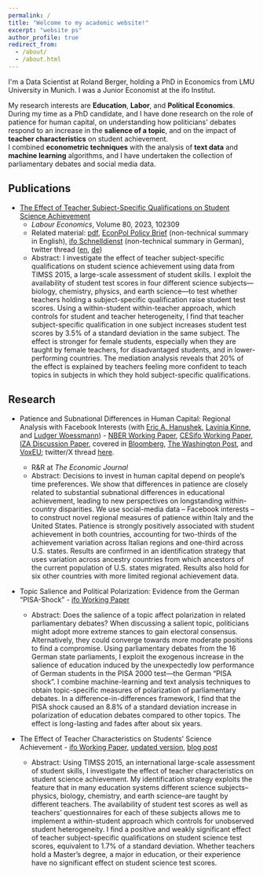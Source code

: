 ```yaml
---
permalink: /
title: "Welcome to my academic website!"
excerpt: "website ps"
author_profile: true
redirect_from: 
  - /about/
  - /about.html
---
```


 I'm a Data Scientist at Roland Berger, holding a PhD in Economics from LMU University in Munich. I was a Junior Economist at the ifo Institut.

My research interests are **Education**, **Labor**, and **Political Economics**.\
During my time as a PhD candidate, and I have done research on the role of patience for human capital, on understanding how politicians' debates respond to an increase in the **salience of a topic**, and on the impact of **teacher characteristics** on student achievement.\
I combined **econometric techniques** with the analysis of **text data** and **machine learning** algorithms, and I have undertaken the collection of parliamentary debates and social media data.

Publications
------
* [The Effect of Teacher Subject-Specific Qualifications on Student Science Achievement](https://www.sciencedirect.com/science/article/abs/pii/S0927537122001993?via%3Dihub)
	* *Labour Economics*, Volume 80, 2023, 102309
	* Related material: [pdf](https://psancassani.github.io/files/final_version_science_teachers.pdf), [EconPol Policy Brief](https://www.econpol.eu/publications/policy_brief_51) (non-technical summary in English), [ifo Schnelldienst](https://www.ifo.de/publikationen/2023/aufsatz-zeitschrift/fachspezifische-lehrkraftqualifikationen) (non-technical summary in German), twitter thread ([en](https://twitter.com/ifo_Education/status/1658788239954653184), [de](https://twitter.com/ifo_Bildung/status/1658757087860498434))
	* Abstract: I investigate the effect of teacher subject-specific qualifications on student science achievement using data from TIMSS 2015, a large-scale assessment of student skills. I exploit the availability of student test scores in four different science subjects—biology, chemistry, physics, and earth science—to test whether teachers holding a subject-specific qualification raise student test scores. Using a within-student within-teacher approach, which controls for student and teacher heterogeneity, I find that teacher subject-specific qualification in one subject increases student test scores by 3.5% of a standard deviation in the same subject. The effect is stronger for female students, especially when they are taught by female teachers, for disadvantaged students, and in lower-performing countries. The mediation analysis reveals that 20% of the effect is explained by teachers feeling more confident to teach topics in subjects in which they hold subject-specific qualifications.

Research
------
* Patience and Subnational Differences in Human Capital: Regional Analysis with Facebook Interests (with [Eric A. Hanushek](http://hanushek.stanford.edu/), [Lavinia Kinne](https://sites.google.com/view/laviniakinne/startseite), and [Ludger Woessmann](https://sites.google.com/view/woessmann-e)) - [NBER Working Paper](https://www.nber.org/papers/w31690), [CESifo Working Paper](https://www.cesifo.org/en/publications/2023/working-paper/can-patience-account-subnational-differences-student-achievement), [IZA Discussion Paper](https://www.iza.org/de/publications/dp/16458/can-patience-account-for-subnational-differences-in-student-achievement-regional-analysis-with-facebook-interests), covered in [Bloomberg](https://www.bloomberg.com/opinion/articles/2023-09-21/want-to-be-a-better-student-be-patient?cmpid%3D=socialflow-twitter-view&sref=htOHjx5Y), [The Washington Post](https://www.washingtonpost.com/business/2023/09/21/want-to-be-a-better-student-be-patient/7dbf4d96-587d-11ee-bf64-cd88fe7adc71_story.html), and [VoxEU](https://cepr.org/voxeu/columns/patience-and-north-south-divide-student-achievement-italy-and-us); twitter/X thread [here](https://x.com/Woessmann/status/1703638495623778567?s=20).
	* R&R at *The Economic Journal* 
	* Abstract: Decisions to invest in human capital depend on people’s time preferences. We show that differences in patience are closely related to substantial subnational differences in educational achievement, leading to new perspectives on longstanding within-country disparities. We use social-media data – Facebook interests – to construct novel regional measures of patience within Italy and the United States. Patience is strongly positively associated with student achievement in both countries, accounting for two-thirds of the achievement variation across Italian regions and one-third across U.S. states. Results are confirmed in an identification strategy that uses variation across ancestry countries from which ancestors of the current population of U.S. states migrated. Results also hold for six other countries with more limited regional achievement data.

* Topic Salience and Political Polarization: Evidence from the German “PISA-Shock” - [ifo Working Paper](https://www.ifo.de/DocDL/wp-2023-402-sancassani-topic-salience.pdf)
	* Abstract: Does the salience of a topic affect polarization in related parliamentary debates? When discussing a salient topic, politicians might adopt more extreme stances to gain electoral consensus. Alternatively, they could converge towards more moderate positions to find a compromise. Using parliamentary debates from the 16 German state parliaments, I exploit the exogenous increase in the salience of education induced by the unexpectedly low performance of German students in the PISA 2000 test—the German “PISA shock”. I combine machine-learning and text analysis techniques to obtain topic-specific measures of polarization of parliamentary debates. In a difference-in-differences framework, I find that the PISA shock caused an 8.8% of a standard deviation increase in polarization of education debates compared to other topics. The effect is long-lasting and fades after about six years.


* The Effect of Teacher Characteristics on Students’ Science Achievement - [ifo Working Paper](https://www.ifo.de/DocDL/wp-2021-348-sancassani-science-teachers.pdf), [updated version](https://psancassani.github.io/files/teacher_characteristics.pdf), [blog post](https://international-education.blog/en/the-more-experienced-the-moreboring/?cn-reloaded=1)
	* Abstract: Using TIMSS 2015, an international large-scale assessment of student skills, I investigate the effect of teacher characteristics on student science achievement. My identification strategy exploits the feature that in many education systems different science subjects–physics, biology, chemistry, and earth science–are taught by different teachers. The availability of student test scores as well as teachers’ questionnaires for each of these subjects allows me to implement a within-student approach which controls for unobserved student heterogeneity. I find a positive and weakly significant effect of teacher subject-specific qualifications on student science test scores, equivalent to 1.7% of a standard deviation. Whether teachers hold a Master’s degree, a major in education, or their experience have no significant effect on student science test scores.


